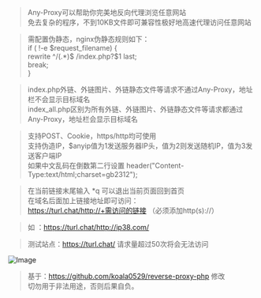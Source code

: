 > Any-Proxy可以帮助你完美地反向代理浏览任意网站  
> 免去复杂的程序，不到10KB文件即可兼容性极好地高速代理访问任意网站  
  
> 需配置伪静态，nginx伪静态规则如下：  
> if ( !-e $request_filename) {  
>     rewrite ^/(.*)$ /index.php?$1 last;  
>     break;  
> }  
  
> index.php外链、外链图片、外链静态文件等请求不通过Any-Proxy，地址栏不会显示目标域名  
> index_all.php区别为所有外链、外链图片、外链静态文件等请求都通过Any-Proxy，地址栏会显示目标域名  
  
> 支持POST、Cookie，https/http均可使用  
> 支持伪造IP，$anyip值为1发送服务器IP头，值为2则发送随机IP，值为3发送客户端IP  
> 如果中文乱码在倒数第二行设置 header("Content-Type:text/html;charset=gb2312");  
  
> 在当前链接末尾输入 *q 可以退出当前页面回到首页  
> 在域名后面加上链接地址即可访问：  
> https://turl.chat/http://+需访问的链接 （必须添加http(s)://）  
  
> 如 ：https://turl.chat/http://ip38.com/  
  
> 测试站点：https://turl.chat/ 请求量超过50次将会无法访问  
  
  
![Image](https://p.pstatp.com/origin/1386c00047b0dffbf5283)  

> 基于：https://github.com/koala0529/reverse-proxy-php 修改  
> 切勿用于非法用途，否则后果自负。
